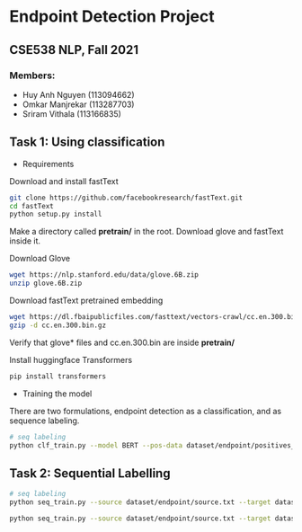 # Endpoint Detection Project

## CSE538 NLP, Fall 2021

### Members:
* Huy Anh Nguyen (113094662)
* Omkar Manjrekar (113287703)
* Sriram Vithala (113166835)

## Task 1: Using classification

- Requirements

Download and install fastText

```bash
git clone https://github.com/facebookresearch/fastText.git
cd fastText
python setup.py install
```

Make a directory called **pretrain/** in the root. Download glove and fastText inside it.

Download Glove

```bash
wget https://nlp.stanford.edu/data/glove.6B.zip
unzip glove.6B.zip
```

Download fastText pretrained embedding

```bash
wget https://dl.fbaipublicfiles.com/fasttext/vectors-crawl/cc.en.300.bin.gz
gzip -d cc.en.300.bin.gz
```

Verify that glove* files and cc.en.300.bin are inside **pretrain/**


Install huggingface Transformers

```bash
pip install transformers
```

- Training the model

There are two formulations, endpoint detection as a classification, and as sequence labeling.

```bash
# seq labeling
python clf_train.py --model BERT --pos-data dataset/endpoint/positives_all_domains.txt --neg-data negatives_all_domain.txt
```

## Task 2: Sequential Labelling

```bash
# seq labeling
python seq_train.py --source dataset/endpoint/source.txt --target dataset/sentiment/target.txt --model bert

python seq_train.py --source dataset/endpoint/source.txt --target dataset/sentiment/target.txt --model bert
```
